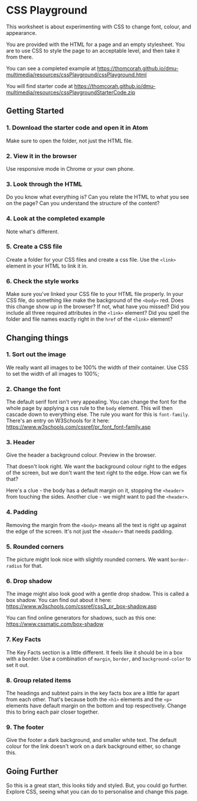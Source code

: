 # CSS Playground

This worksheet is about experimenting with CSS to change font, colour, and appearance.

You are provided with the HTML for a page and an empty stylesheet. You are to use CSS to style the page to an acceptable level, and then take it from there.

You can see a completed example at <https://thomcorah.github.io/dmu-multimedia/resources/cssPlayground/cssPlayground.html>

You will find starter code at <https://thomcorah.github.io/dmu-multimedia/resources/cssPlaygroundStarterCode.zip>

## Getting Started

### 1. Download the starter code and open it in Atom

Make sure to open the folder, not just the HTML file.

### 2. View it in the browser

Use responsive mode in Chrome or your own phone.

### 3. Look through the HTML

Do you know what everything is? Can you relate the HTML to what you see on the page? Can you understand the structure of the content?

### 4. Look at the completed example

Note what's different.

### 5. Create a CSS file

Create a folder for your CSS files and create a css file. Use the `<link>` element in your HTML to link it in.

### 6. Check the style works

Make sure you've linked your CSS file to your HTML file properly. In your CSS file, do something like make the background of the `<body>` red. Does this change show up in the browser? If not, what have you missed? Did you include all three required attributes in the `<link>` element? Did you spell the folder and file names exactly right in the `href` of the `<link>` element?

## Changing things

### 1. Sort out the image

We really want all images to be 100% the width of their container. Use CSS to set the width of all images to 100%;

### 2. Change the font

The default serif font isn't very appealing. You can change the font for the whole page by applying a css rule to the `body` element. This will then cascade down to everything else. The rule you want for this is `font-family`. There's an entry on W3Schools for it here: <https://www.w3schools.com/cssref/pr_font_font-family.asp>

### 3. Header

Give the header a background colour. Preview in the browser.

That doesn't look right. We want the background colour right to the edges of the screen, but we don't want the text right to the edge. How can we fix that?

Here's a clue - the body has a default margin on it, stopping the `<header>` from touching the sides.
Another clue - we might want to pad the `<header>`.

### 4. Padding

Removing the margin from the `<body>` means all the text is right up against the edge of the screen. It's not just the `<header>` that needs padding.

### 5. Rounded corners

The picture might look nice with slightly rounded corners. We want `border-radius` for that.

### 6. Drop shadow

The image might also look good with a gentle drop shadow. This is called a box shadow. You can find out about it here: <https://www.w3schools.com/cssref/css3_pr_box-shadow.asp>

You can find online generators for shadows, such as this one: <https://www.cssmatic.com/box-shadow>

### 7. Key Facts

The Key Facts section is a little different. It feels like it should be in a box with a border. Use a combination of `margin`, `border`, and `background-color` to set it out.

### 8. Group related items

The headings and subtext pairs in the key facts box are a little far apart from each other. That's because both the `<h1>` elements and the `<p>` elements have default margin on the bottom and top respectively. Change this to bring each pair closer together.

### 9. The footer

Give the footer a dark background, and smaller white text. The default colour for the link doesn't work on a dark background either, so change this.

## Going Further

So this is a great start, this looks tidy and styled. But, you could go further. Explore CSS, seeing what you can do to personalise and change this page.
